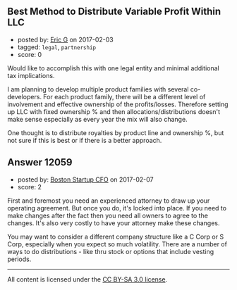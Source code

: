 ## Best Method to Distribute Variable Profit Within LLC

- posted by: [Eric G](https://stackexchange.com/users/10174290/eric-g) on 2017-02-03
- tagged: `legal`, `partnership`
- score: 0

Would like to accomplish this with one legal entity and minimal additional tax implications. 

I am planning to develop multiple product families with several co-developers. For each product family, there will be a different level of involvement and effective ownership of the profits/losses. Therefore setting up LLC with fixed ownership % and then allocations/distributions doesn't make sense especially as every year the mix will also change. 

One thought is to distribute royalties by product line and ownership %, but not sure if this is best or if there is a better approach.


## Answer 12059

- posted by: [Boston Startup CFO](https://stackexchange.com/users/9992633/boston-startup-cfo) on 2017-02-07
- score: 2

First and foremost you need an experienced attorney to draw up your operating agreement.  But once you do, it's locked into place.  If you need to make changes after the fact then you need all owners to agree to the changes.  It's also very costly to have your attorney make these changes.

You may want to consider a different company structure like a C Corp or S Corp, especially when you expect so much volatility.  There are a number of ways to do distributions - like thru stock or options that include vesting periods.



---

All content is licensed under the [CC BY-SA 3.0 license](https://creativecommons.org/licenses/by-sa/3.0/).
